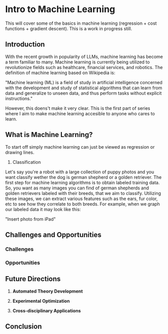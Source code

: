 # Intro to Machine Learning
This will cover some of the basics in machine learning (regression + cost functions + gradient descent). This is a work in progress still.

## Introduction

With the recent growth in popularity of LLMs, machine learning has become a term familiar to many. Machine learning is currently being utilized to revolutionize fields such as healthcare, financial services, and robotics. The definition of machine learning based on Wikipedia is:

"Machine learning (ML) is a field of study in artificial intelligence concerned with the development and study of statistical algorithms that can learn from data and generalize to unseen data, and thus perform tasks without explicit instructions."

However, this doens't make it very clear. This is the first part of series where I aim to make machine learning accesible to anyone who cares to learn. 

## What is Machine Learning?

To start off simply machine learning can just be viewed as regression or drawing lines. 

1. Classification

Let's say you're a robot with a large collection of puppy photos and you want classify wether the dog is german shepherd or a golden retriever. The first step for machine learning algorithms is to obtain labeled training data. So, you want as many images you can find of german shepherds and golden retrievers labeled with their breeds, that we aim to classify. Utilizing these images, we can extract various features such as the ears, fur color, etc to see how they correlate to both breeds. For example, when we graph our labeled data it may look like this:

"Insert photo from iPad"




## Challenges and Opportunities


### Challenges


### Opportunities


## Future Directions



1. **Automated Theory Development**


2. **Experimental Optimization**


3. **Cross-disciplinary Applications**


## Conclusion
